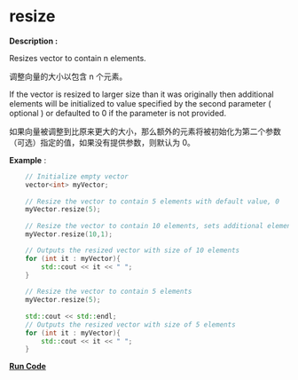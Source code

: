 # resize

**Description :** 

Resizes vector to contain n elements.

调整向量的大小以包含 n 个元素。

If the vector is resized to larger size than it was originally then additional elements will be initialized to value specified by the second parameter ( optional ) or defaulted to 0 if the parameter is not provided.

如果向量被调整到比原来更大的大小，那么额外的元素将被初始化为第二个参数（可选）指定的值，如果没有提供参数，则默认为 0。

**Example** :

```cpp
    // Initialize empty vector
    vector<int> myVector; 
    
    // Resize the vector to contain 5 elements with default value, 0
    myVector.resize(5);
    
    // Resize the vector to contain 10 elements, sets additional elements value to 1
    myVector.resize(10,1);

    // Outputs the resized vector with size of 10 elements
    for (int it : myVector){
        std::cout << it << " ";
    }
    
    // Resize the vector to contain 5 elements
    myVector.resize(5);
    
    std::cout << std::endl;
    // Outputs the resized vector with size of 5 elements
    for (int it : myVector){
        std::cout << it << " ";
    }
```
**[Run Code](https://rextester.com/PTX81543)**
